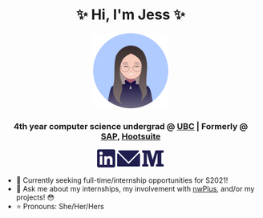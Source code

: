 <h1 align="center"> ✨ Hi, I'm Jess ✨ </h1>

<p align="center"><img src="assets/profilePic.svg" height="150" width="150"></p>

<h3 align="center">4th year computer science undergrad @ <a href="https://www.ubc.ca/">UBC</a> | Formerly @ <a href="https://www.sap.com/index.html">SAP</a>, <a href="https://hootsuite.com/">Hootsuite</a></h3>

<p align="center">
	<a href="https://www.linkedin.com/in/jvssicawu/"><img src="assets/LinkedInDark.svg"></a>
	<a href="mailto:jessicawu.98@hotmail.ca"><img src="assets/EmailDark.svg"></a>
	<a href="https://medium.com/@jessicawu.9898"><img src="assets/MediumDark.svg"></a>
</p>

- 🔭 Currently seeking full-time/internship opportunities for S2021!
- 💬 Ask me about my internships, my involvement with [nwPlus](https://www.nwplus.io/ "nwPlus"), and/or my projects! 😳
- ⭐️ Pronouns: She/Her/Hers

